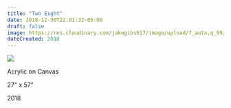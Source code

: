 ```yaml
---
title: "Two Eight"
date: 2018-12-30T22:01:32-05:00
draft: false
image: https://res.cloudinary.com/jakegibs617/image/upload/f_auto,q_99/v1546225261/2_8.jpg
dateCreated: 2018
---
```

<a href="{{< param image >}}" data-lightbox="image-1" data-title="Two Eight"><img src="{{< param image >}}"/></a>

<div class="container">
	<div class="specs">
		<p>Acrylic on Canvas</p>
		<p>27" x 57"</p>
		<p>2018</p>
	</div>

</div>

